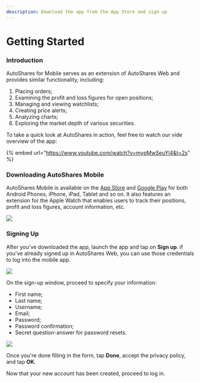 ```yaml
---
description: Download the app from the App Store and sign up
---
```


# Getting Started

### Introduction

AutoShares for Mobile serves as an extension of AutoShares Web and provides similar functionality, including:

1. Placing orders;
2. Examining the profit and loss figures for open positions;
3. Managing and viewing watchlists;
4. Creating price alerts;
5. Analyzing charts;
6. Exploring the market depth of various securities.

To take a quick look at AutoShares in action, feel free to watch our vide overview of the app:

{% embed url="https://www.youtube.com/watch?v=mypMwSeuYl4&t=2s" %}

### Downloading AutoShares Mobile

AutoShares Mobile is available on the [App Store](https://itunes.apple.com/us/app/etna-trader/id658778917?mt=8) and [Google Play](https://play.google.com/store/apps/details?id=com.etnasoft.etnamobile.android\&hl=en\&gl=US) for both Android Phones,  iPhone, iPad, Tablet and so on. It also features an extension for the Apple Watch that enables users to track their positions, profit and loss figures, account information, etc.

![](../../.gitbook/assets/img\_4eaf831e2b67-1-2\_iphonexspacegrey\_portrait.png)

### Signing Up

After you've downloaded the app, launch the app and tap on **Sign up**. if you've already signed up in AutoShares Web, you can use those credentials to log into the mobile app.&#x20;

![](../../.gitbook/assets/img\_0007\_iphonexspacegrey\_portrait.png)

On the sign-up window, proceed to specify your information:

* First name;
* Last name;
* Username;
* Email;
* Password;
* Password confirmation;
* Secret question-answer for password resets.

![](../../.gitbook/assets/img\_0008\_iphonexspacegrey\_portrait.png)

Once you're done filling in the form, tap **Done**, accept the privacy policy, and tap **OK**.

Now that your new account has been created, proceed to log in.

